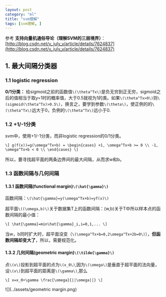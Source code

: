 ```yaml
---
layout: post
category: "ml"
title: "svm理解"
tags: [svm理解, ]
---
```


参考 
**支持向量机通俗导论（理解SVM的三层境界）**：[http://blog.csdn.net/v_july_v/article/details/7624837](http://blog.csdn.net/v_july_v/article/details/7624837)

## 1. 最大间隔分类器

### 1.1 logistic regression

**0/1分类：** 给sigmoid之前的函数值`\(\theta^Tx\)`是负无穷到正无穷，sigmoid之后的值相当于取y=1时的概率值，大于0.5就视为1的类。如果`\(\theta^Tx>0\)`则`\(sigmoid(\theta^Tx)>0.5\)`，换言之，要学到参数`\(\theta\)`，使正例的的`\(\theta^Tx\)`远大于0，负例的`\(\theta^Tx\)`远小于0.

### 1.2 +1/-1分类

svm中，使用+1/-1分类，而非logistic regression的0/1分类。

`\[
g(f(x))=g(\omega^Tx+b) =
\begin{cases}
+1, \omega^Tx+b >= 0 \\
-1, \omega^Tx+b < 0 \\
\end{cases}
\]`

所以，要寻找超平面的两条边界间的最大间隔，从而求w和b。

### 1.3 函数间隔与几何间隔

#### 1.3.1 函数间隔(functional margin)`\(\hat{\gamma}\)`

函数间隔：`\(\hat{\gamma}=y(\omega^Tx+b)=yf(x)\)`

超平面`\((\omega,b)\)`关于数据集T上的函数间隔：(w,b)关于T中所以样本点的函数间隔的最小值：

`\[
\hat{\gamma}=min\hat{\gamma}_i,i=0,1,...
\]`

当w，b同时扩大时，超平面没变（`\(\omega^Tx+b=0,2\omega^Tx+2b=0\)`），**但函数间隔却变大了**，所以，需要规范化。

#### 1.3.2 几何间隔(geometric margin)`\(\tilde{\gamma}\)`

点`\(x\)`投影到超平面的点为`\(x_0\)`,因为`\(\omega\)`是垂直于超平面的法向量，设`\(x\)`到超平面的距离是`\(\gamma\)`,那么

`\[
x=x_0+\gamma \frac{\omega}{||\omega||}
\]`

![](../assets/geometric margin.png)

